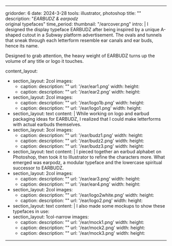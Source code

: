 ---

gridorder: 6
date: 2024-3-28
tools: illustrator, photoshop
title: ""
description: "<i>EARBUDZ & earpodz</i><br>original typefaces"
time_period:
thumbnail: "/earcover.png"
intro: |
 I designed the display typeface EARBUDZ after being inspired by a unique A-shaped cutout in a Subway platform advertisement. The ovals and tunnels that sneak through each letterform resemble ear canals and ear buds, hence its name.
 
 Designed to grab attention, the heavy weight of EARBUDZ turns up the volume of any title or logo it touches.

content_layout:
  - section_layout: 2col
    images:
      - caption:
        description: ""
        url: '/ear/ear1.png'
        width:
        height:
      - caption:
        description: ""
        url: '/ear/ear2.png'
        width:
        height:
  - section_layout: 2col
    images:
      - caption:
        description: ""
        url: '/ear/logo1b.png'
        width:
        height:
      - caption:
        description: ""
        url: '/ear/logo1.png'
        width:
        height:
  - section_layout: text
    content: |
      While working on logo and earbud packaging ideas for EARBUDZ, I realized that I could make letterforms with actual earbuds themselves.
  - section_layout: 3col
    images:
      - caption:
        description: ""
        url: '/ear/budz1.png'
        width:
        height:
      - caption:
        description: ""
        url: '/ear/budz2.png'
        width:
        height:      
      - caption:
        description: ""
        url: '/ear/budz3.png'
        width:
        height:   
  - section_layout: text
    content: |
      I pieced together an earbud alphabet on Photoshop, then took it to Illustrator to refine the characters more. What emerged was earpodz, a modular typeface and the lowercase spiritual successor to EARBUDZ.
  - section_layout: 2col
    images:
      - caption:
        description: ""
        url: '/ear/ear3.png'
        width:
        height:
      - caption:
        description: ""
        url: '/ear/ear4.png'
        width:
        height:
  - section_layout: 2col
    images:
      - caption:
        description: ""
        url: '/ear/logo2white.png'
        width:
        height:
      - caption:
        description: ""
        url: '/ear/logo2.png'
        width:
        height:
  - section_layout: text
    content: |
      I also made some mockups to show these typefaces in use:
  - section_layout: 1col-narrow
    images:
      - caption:
        description: ""
        url: '/ear/mock1.png'
        width:
        height:
      - caption:
        description: ""
        url: '/ear/mock2.png'
        width:
        height:
      - caption:
        description: ""
        url: '/ear/mock3.png'
        width:
        height:


        

---